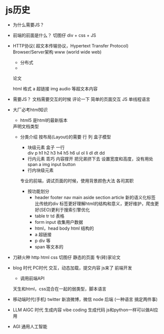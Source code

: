 # js历史
- 为什么需要JS？
- 前端的前面是什么？
  切图仔
  div + css + JS
- HTTP协议( 超文本传输协议，Hypertext Transfer Protocol)
  Browser/Server架构
  www (world wide web)
  - 分布式
  - <!DOCTYPE html>
  论文
  <div>
    <title>马斯克推行的第一性原理</title>
  </div>
  html 格式  
  a 超链接
  img audio 等超文本内容
- 需要JS？
  文档需要交互的时候
  评论一下
  简单的页面交互
  JS 单线程语言 
- 大厂必考html知识
  - html5 是html的最新版本
  <!Doctype html> 声明文档类型
  - 分类介绍
    按布局(Layout)的需要  行  列
    盒子模型
    - 块级元素 盒子 一行  
      div p h1 h2 h3 h4 h5 h6 ul ol li dl dt dd
    - 行内元素 乖巧 内容撑开 把兄弟挤下去 
      设置宽度和高度，没有用处 
      span a img input button    
    - 行内块级元素

    专业的前端，调试页面的时候，使用背景颜色大法
    各司其职
    
    - 按功能划分
      - header footer nav main aside section article
        新的语义化标签  
        比传统的div 标签更好理解html的结构和意义，更好维护，爬虫更好(SEO)更利于搜索引擎优化  
      - table tr td 表格
      - form input 收集用户数据
      - html，head body html 结构的
      - a 超链接
      - p div 等
      - span 等文本的  
- 刀耕火种
  http html css
  切图仔
  静态的页面 专(砖)家论文
- blog 时代 PC时代
  交互，动态加载，提交内容
  js来了
  前端开发
  - 调用前端API
  
  天生和html，css混合在一起的弱类型，脚本语言
- 移动端时代(手机)
  twitter 新浪微博，微信
  node 后端 (一种语言 搞定两件事)
- LLM AIGC 时代 生成内容
  vibe coding 生成代码
  js和python一样可以做AI应用
- AGI 通用人工智能